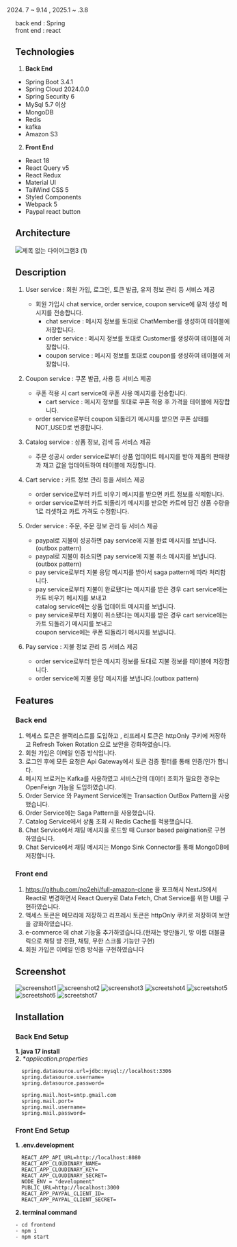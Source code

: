 2024. 7 ~ 9.14 , 2025.1 ~ .3.8

back end : Spring 
<br>
front end : react 


## Technologies
1. **Back End**
+ Spring Boot 3.4.1
+  Spring Cloud 2024.0.0
+  Spring Security 6
+  MySql 5.7 이상
+  MongoDB
+  Redis
+  kafka
+  Amazon S3

2. **Front End**
+ React 18
+ React Query v5
+ React Redux
+ Material UI
+ TailWind CSS 5
+ Styled Components
+ Webpack 5
+ Paypal react button 
## Architecture
![제목 없는 다이어그램3 (1)](https://github.com/user-attachments/assets/ccff32bb-ba78-4c75-90d9-42a1fffa3b40)
   
## Description
1. User service : 회원 가입, 로그인, 토큰 발급, 유저 정보 관리 등 서비스 제공
   + 회원 가입시 chat service, order service, coupon service에 유저 생성 메시지를 전송합니다.
     + chat service :  메시지 정보를 토대로 ChatMember를 생성하여 테이블에 저장합니다.
     + order service : 메시지 정보를 토대로 Customer를 생성하여 테이블에 저장합니다.
     + coupon service : 메시지 정보를 토대로 coupon를 생성하여 테이블에 저장합니다.
       
2. Coupon service : 쿠폰 발급, 사용 등 서비스 제공
   + 쿠폰 적용 시 cart service에 쿠폰 사용 메시지를 전송합니다.
     + cart service : 메시지 정보를 토대로 쿠폰 적용 후 가격을 테이블에 저장합니다.
   + order service로부터 coupon 되돌리기 메시지를 받으면 쿠폰 상태를 NOT_USED로 변경합니다.

3. Catalog service : 상품 정보, 검색 등 서비스 제공
   + 주문 성공시 order service로부터 상품 업데이트 메시지를 받아 제품의 판매량과 재고 값을 업데이트하여 테이블에 저장합니다.   

4. Cart service : 카트 정보 관리 등을 서비스 제공
   + order service로부터 카트 비우기 메시지를 받으면 카트 정보를 삭제합니다.
   + order service로부터 카트 되돌리기 메시지를 받으면 카트에 담긴 상품 수량을 1로 리셋하고 카트 가격도 수정합니다.

5. Order service : 주문, 주문 정보 관리 등 서비스 제공
   + paypal로 지불이 성공하면 pay service에 지불 완료 메시지를 보냅니다.(outbox pattern)
   + paypal로 지불이 취소되면 pay service에 지불 취소 메시지를 보냅니다.(outbox pattern)
   + pay service로부터 지불 응답 메시지를 받아서 saga pattern에 따라 처리합니다.
   + pay service로부터 지불이 완료됐다는 메시지를 받은 경우 cart service에는 카트 비우기 메시지를 보내고<br>
     catalog service에는 상품 업데이트 메시지를 보냅니다.
   + pay service로부터 지불이 취소됐다는 메시지를 받은 경우 cart service에는 카트 되돌리기 메시지를 보내고<br>
     coupon service에는 쿠폰 되돌리기 메시지를 보냅니다.
  
6. Pay service : 지불 정보 관리 등 서비스 제공
   + order service로부터 받은 메시지 정보를 토대로 지불 정보를 테이블에 저장합니다.
   + order service에 지불 응답 메시지를 보냅니다.(outbox pattern)

## Features
### Back end 
1. 액세스 토큰은 블랙리스트를 도입하고 , 리프레시 토큰은 httpOnly 쿠키에 저장하고 Refresh Token Rotation 으로 보안을 강화하였습니다.
2. 회원 가입은 이메일 인증 방식입니다.
3. 로그인 후에 모든 요청은 Api Gateway에서 토큰 검증 필터를 통해 인증/인가 합니다.
4. 메시지 브로커는 Kafka를 사용하였고 서비스간의 데이터 조회가 필요한 경우는 OpenFeign 기능을 도입하였습니다.
5. Order Service 와 Payment Service에는  Transaction OutBox Pattern을 사용했습니다.
6. Order Service에는 Saga Pattern을 사용했습니다.
7. Catalog Service에서 상품 조회 시 Redis Cache를 적용했습니다.
8. Chat Service에서 채팅 메시지을 로드할 때 Cursor based paigination로 구현하였습니다.
9. Chat Service에서 채팅 메시지는 Mongo Sink Connector를 통해 MongoDB에 저장합니다.
       
   
### Front end
1. https://github.com/no2ehi/full-amazon-clone 을 포크해서 NextJS에서 React로 변경하면서  React Query로 Data Fetch, Chat Service를 위한 UI를 구현하였습니다.
2. 액세스 토큰은 메모리에 저장하고 리프레시 토큰은 httpOnly 쿠키로 저장하여 보안을 강화하였습니다. 
3. e-commerce 에 chat 기능울 추가하였습니다.(현재는 방만들기, 방 이름 더블클릭으로 채팅 방 전환, 채팅, 무한 스크롤 기능만 구현)
4. 회원 가입은 이메일 인증 방식을 구현하였습니다
   
   


## Screenshot
![screenshot1](https://github.com/user-attachments/assets/1cc9e6c1-256c-4094-81ed-7501338f0130)
![screenshot2](https://github.com/user-attachments/assets/d22e32fa-d14b-4cf2-8b38-4507b1b166a0)
![screenshot3](https://github.com/user-attachments/assets/8125800c-cef4-47a6-a069-2402e0aa9dc4)
![screetshot4](https://github.com/user-attachments/assets/de367460-482d-42ab-b28e-8aea3e96809d)
![screetshot5](https://github.com/user-attachments/assets/3bf8ca27-3762-4bd4-8e11-b253604b4589)
![screetshot6](https://github.com/user-attachments/assets/0bb20277-9c0f-49f8-8a2f-dfae6aab3a35)
![screetshot7](https://github.com/user-attachments/assets/13ce0c79-fb7f-4117-9b30-37657134e6cb)



## Installation 

### Back End Setup
**1. java 17 install**
<br>
**2.** **application.properties*
```
  spring.datasource.url=jdbc:mysql://localhost:3306
  spring.datasource.username=
  spring.datasource.password=

  spring.mail.host=smtp.gmail.com
  spring.mail.port=
  spring.mail.username=
  spring.mail.password= 
```

### Front End Setup  
**1. .env.development**
```  
  REACT_APP_API_URL=http://localhost:8080
  REACT_APP_CLOUDINARY_NAME=
  REACT_APP_CLOUDINARY_KEY=
  REACT_APP_CLOUDINARY_SECRET=
  NODE_ENV = "development"
  PUBLIC_URL=http://localhost:3000
  REACT_APP_PAYPAL_CLIENT_ID=
  REACT_APP_PAYPAL_CLIENT_SECRET=  
```
**2. terminal command**
 ```
 - cd frontend
 - npm i 
 - npm start
```


